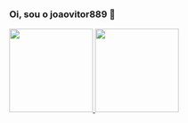 ### Oi, sou o joaovitor889 👋

<div>
  <a href="https://github.com/joaovitor889">
  <img height="150em" src="https://github-readme-stats.vercel.app/api?username=joaovitor889&show_icons=true&theme=dark&include_all_commits=true&count_private=true"/>
   <img height="150em" src="https://github-readme-stats.vercel.app/api/top-langs/?username=joaovitor889&layout=compact&langs_count=7&theme=dark"/>
</div>
